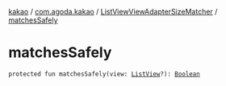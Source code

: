 [kakao](../../index.md) / [com.agoda.kakao](../index.md) / [ListViewViewAdapterSizeMatcher](index.md) / [matchesSafely](./matches-safely.md)

# matchesSafely

`protected fun matchesSafely(view: `[`ListView`](https://developer.android.com/reference/android/widget/ListView.html)`?): `[`Boolean`](https://kotlinlang.org/api/latest/jvm/stdlib/kotlin/-boolean/index.html)